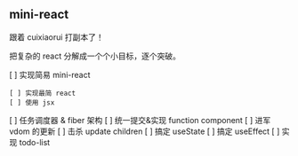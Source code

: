 ## mini-react

跟着 cuixiaorui 打副本了！

把复杂的 react 分解成一个个小目标，逐个突破。

[ ] 实现简易 mini-react

    [ ] 实现最简 react
    [ ] 使用 jsx

[ ] 任务调度器 & fiber 架构
[ ] 统一提交&实现 function component
[ ] 进军 vdom 的更新
[ ] 击杀 update children
[ ] 搞定 useState
[ ] 搞定 useEffect
[ ] 实现 todo-list
